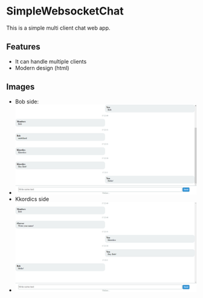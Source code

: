 # SimpleWebsocketChat
This is a simple multi client chat web app.

## Features
 - It can handle multiple clients
 - Modern design (html)

## Images
 - Bob side:
 - ![alt text](https://github.com/Kkordics/SimpleWebsocketChat/blob/d9df4339c29611ab2259598f14ffc2e53864f111/Bob%20side.png)
 - Kkordics side
 - ![alt text](https://github.com/Kkordics/SimpleWebsocketChat/blob/3e11c221a5c40ea54e514f77c38fd33f175fe7f8/Kkordics%20side.png)
